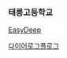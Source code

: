 
### 태릉고등학교
[EasyDeep](https://beta.easydeep.ai/login)

[다이어로그플로그](https://docs.google.com/spreadsheets/d/17hyjob465CYaOrqe2q0B0k3wQBkCM9Y4KvDnuiDFiSU/edit#gid=0)

<!-- [설문조사](https://forms.gle/F2NTRk2x1NjFBpPH6) -->
